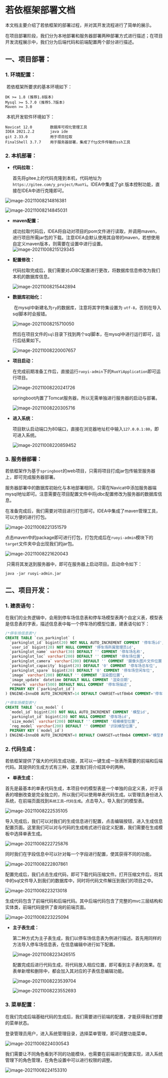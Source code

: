 # 若依框架部署文档

​	本文档主要介绍了若依框架的部署过程，并对其开发流程进行了简单的展示。

​	在项目部署阶段，我们分为本地部署和服务器部署两种部署方式进行描述；在项目开发流程展示中，我们分为后端代码和前端配置两个部分进行描述。

## 一、项目部署：

### 1. 环境配置：

​	若依框架所要求的基本环境如下：

```
DK >= 1.8 (推荐1.8版本)
Mysql >= 5.7.0 (推荐5.7版本)
Maven >= 3.0
```

​	本机开发软件环境如下：

```
Navicat 12.0		数据库可视化管理工具
IDEA 2021.2.2		java ide
git 2.33.0			用于项目拉取
FinalShell 3.7.7	用于服务器部署，集成了ftp文件传输的ssh工具
```

### 2. 本机部署：

- **代码拉取：**

  ​	首先将gitee上的代码克隆到本机，代码地址为`https://gitee.com/y_project/RuoYi`。IDEA中集成了git 版本控制功能，直接在IDEA中进行克隆即可。

![image-20211008214816381](image-20211008214816381.png)

![image-20211008214845031](image-20211008214845031.png)

- **maven配置：**

  ​	成功拉取代码后，IDEA将自动对项目的pom文件进行读取，并调用maven，进行项目所需jar包的下载。注意IDEA会默认使用其自带的maven，若想使用自定义maven版本，则需要在设置中进行设置。![image-20211008215129345](image-20211008215129345.png)

 - **配置修改：**

   ​	代码拉取完成后，我们需要对JDBC配置进行更改，将数据库信息修改为我们本机的数据库信息。

   ![image-20211008215442894](image-20211008215442894.png)

- **数据库初始化：**

  ​	在mysql中新建名为`ry`的数据库，注意将其字符集设置为 `utf-8`，否则在导入sql脚本时会报错。

  ![image-20211008215710050](image-20211008215710050.png)

  ​	然后在项目文件的`sql`目录下找到两个sql脚本，在mysql中进行运行即可，运行后结果如下。

  ![image-20211008220007657](image-20211008220007657.png)

- **项目启动：**

  ​	在完成前期准备工作后，直接运行`ruoyi-admin`下的`RuoYiApplication`即可运行项目。

  ![image-20211008220241726](image-20211008220241726.png)

  ​	springboot内置了Tomcat服务器，所以无需单独进行服务器的启动与部署。

  ![image-20211008220305716](image-20211008220305716.png)

- **进入系统：**

  ​	项目默认启动端口为80端口，直接在浏览器地址栏中输入`127.0.0.1:80`，即可进入系统。

  ![image-20211008220859452](image-20211008220859452.png)

### 3. 服务器部署：

​	若依框架作为基于`springboot`的web项目，只需将项目打成jar包传输至服务器上，即可完成服务器部署。

​	服务器部署中的数据库初始化与本地部署相同，只需在Navicat中添加服务器端mysql地址即可。注意需要在项目配置文件中将jdbc配置修改为服务器的数据库信息。

​	在准备完成后，我们需要对项目进行打包即可。IDEA中集成了maven管理工具，可以方便的进行打包。

![image-20211008221351579](image-20211008221351579.png)

​	点击maven中的package即可进行打包，打包完成后在`ruoyi-admin`模块下的`target`文件夹中会出现我们的jar包。

![image-20211008221620043](image-20211008221620043.png)

​	只需将其发送到服务器中，即可在服务器上启动项目。启动命令如下：

```shell
java -jar ruoyi-admin.jar
```



## 二、项目开发：

### 1. 建表语句：

​	在我们的业务逻辑中，会用到停车场信息表和停车场模型表两个自定义表，模型表是信息表的字表，描述信息表中每一个停车场的模型位置，建表语句如下：

```sql
/*停车场信息表*/
CREATE TABLE `cus_parkinglot` (
  `parkinglot_id` bigint(20) NOT NULL AUTO_INCREMENT COMMENT '停车场id',
  `user_id` bigint(20) NOT NULL COMMENT '停车场所属管理员id',
  `parkinglot_name` varchar(30) DEFAULT '' COMMENT '停车场名称',
  `parkinglot_loc` varchar(200) DEFAULT '' COMMENT '停车场位置',
  `parkinglot_camera` varchar(200) DEFAULT '' COMMENT '摄像头图片文件位置',
  `parkinglot_capacity` bigint(20) DEFAULT '0' COMMENT '停车场总车位',
  `parkinglot_spare` bigint(20) DEFAULT '0' COMMENT '停车场空闲车位',
  `image` varchar(200) DEFAULT '' COMMENT '渲染图位置',
  `image_update` datetime DEFAULT NULL COMMENT '渲染日期',
  `remark` varchar(500) DEFAULT NULL COMMENT '停车场描述',
  PRIMARY KEY (`parkinglot_id`)
) ENGINE=InnoDB AUTO_INCREMENT=14 DEFAULT CHARSET=utf8mb4 COMMENT='停车场表';

/*停车场模型表*/
CREATE TABLE `cus_model` (
  `model_id` bigint(20) NOT NULL AUTO_INCREMENT COMMENT '模型id',
  `parkinglot_id` bigint(20) NOT NULL COMMENT '停车场id',
  `size_model` varchar(200) DEFAULT '' COMMENT '规模模型位置',
  `reg_model` varchar(200) DEFAULT '' COMMENT '识别模型位置',
  PRIMARY KEY (`model_id`)
) ENGINE=InnoDB AUTO_INCREMENT=8 DEFAULT CHARSET=utf8mb4 COMMENT='模型表';
```

### 2. 代码生成：

​	若依框架提供了强大的代码生成功能，其可以一键生成一张表所需要的前端和后端代码。其提供的生成方式有三种，这里我们将介绍其中的两种。

- **单表生成：**

​	首先是最基本的单表代码生成，本项目中的模型表是一个单独的自定义表，对于该表的增删改查是完全独立的，所以我们可以使用单表代码生成。以管理员身份进入系统，在前端页面找到`系统工具—代码生成`。点击导入，导入我们的模型表。

![image-20211008222535105](image-20211008222535105.png)

​	导入完成后，我们可以对我们的生成信息进行配置，点击编辑按钮，进入生成信息配置页面。这里我们可以对与代码的生成格式进行自定义配置，我们需要在生成模板中选择单表生成。

![image-20211008222725876](image-20211008222725876.png)

​	同时我们在字段信息中可以针对每一个字段进行配置，使其获得不同的功能。

![image-20211008222807861](image-20211008222807861.png)

​	配置完成后，我们点击生成代码，即可下载代码压缩文件。打开压缩文件后，将其中的sql文件导入到我们的数据库中，同时将代码文件解压到我们的项目之中。

![image-20211008223213018](image-20211008223213018.png)

​	生成代码包含了前端代码和后端代码。其中后端代码包含了完整的mvc三层结构和实体类，前端代码提供了查询的前端页面。

![image-20211008223225094](image-20211008223225094.png)

- **主子表生成：**

  ​	第二种方式为主子表生成，我们以停车场信息表为例进行描述。首先用同样的方法导入停车场信息表，在信息编辑中进行如下配置。

  ![image-20211008223426515](image-20211008223426515.png)

  配置完成后进行代码生成，将代码放入相应位置，即可看到主子表的效果。在表单新增和删除中，都会加入其对应的子表信息编辑功能。

  ![image-20211008223539704](image-20211008223539704.png)

  ![image-20211008223552693](image-20211008223552693.png)

### 3. 菜单配置：

​	在我们完成后端基础代码的生成后，我们需要进行前端的配置，才能获得我们想要的菜单状态。

​	登录管理员用户，进入系统管理目录，选择菜单管理，即可调整功能菜单。

![image-20211008224030543](image-20211008224030543.png)

​	我们需要让不同角色看到不同的功能模块，也需要在前端进行配置实现，进入系统管理下的角色管理，在角色设置中可以进行权限的调整。

![image-20211008224153310](image-20211008224153310.png)



